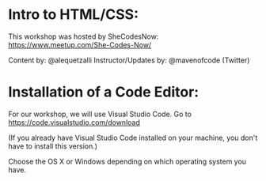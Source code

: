 # Intro to HTML/CSS:
This workshop was hosted by SheCodesNow: https://www.meetup.com/She-Codes-Now/ 

Content by: @alequetzalli
Instructor/Updates by: @mavenofcode (Twitter)



# Installation of a Code Editor:
For our workshop, we will use Visual Studio Code. Go to https://code.visualstudio.com/download

(If you already have Visual Studio Code installed on your machine, you don't have to install this version.)

Choose the OS X or Windows depending on which operating system you have. 
